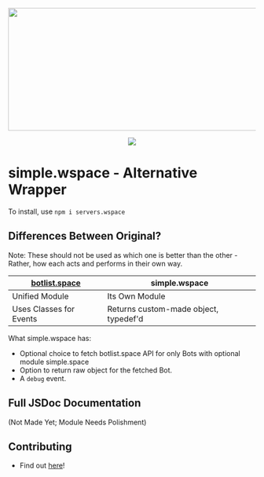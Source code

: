 <div style='text-align: center; '>
    <p>
        <img src='https://i.imgur.com/jq7BvPs.png' width=600 height=250>
    </p>
    <p>
        <a href='https://www.npmjs.com/package/servers.wspace'><img src='https://nodei.co/npm/servers.wspace.png'></a>
    </p>
</div>

# simple.wspace - Alternative Wrapper

To install, use `npm i servers.wspace`

## Differences Between Original?

Note: These should not be used as which one is better than the other - Rather, how each acts and performs in their own way.

| [botlist.space](https://www.npmjs.com/package/botlist.space) | simple.wspace                                                                |
|--------------------------------------------------------------|------------------------------------------------------------------------------|
| Unified Module                                               | Its Own Module                                                               |
| Uses Classes for Events                                      | Returns custom-made object, typedef'd                                        |

What simple.wspace has:
* Optional choice to fetch botlist.space API for only Bots with optional module simple.space
* Option to return raw object for the fetched Bot.
* A `debug` event.

## Full JSDoc Documentation

(Not Made Yet; Module Needs Polishment)

## Contributing

- Find out [here](https://github.com/BLU-Shack/simple.wspace/blob/master/.github/CONTRIBUTING.md)!
